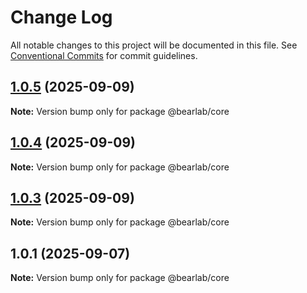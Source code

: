 # Change Log

All notable changes to this project will be documented in this file.
See [Conventional Commits](https://conventionalcommits.org) for commit guidelines.

## [1.0.5](https://github.com/hasanbala/ui-components/compare/@bearlab/core@1.0.4...@bearlab/core@1.0.5) (2025-09-09)

**Note:** Version bump only for package @bearlab/core





## [1.0.4](https://github.com/hasanbala/ui-components/compare/@bearlab/core@1.0.3...@bearlab/core@1.0.4) (2025-09-09)

**Note:** Version bump only for package @bearlab/core





## [1.0.3](https://github.com/hasanbala/ui-components/compare/@bearlab/core@1.0.1...@bearlab/core@1.0.3) (2025-09-09)

**Note:** Version bump only for package @bearlab/core





## 1.0.1 (2025-09-07)

**Note:** Version bump only for package @bearlab/core
